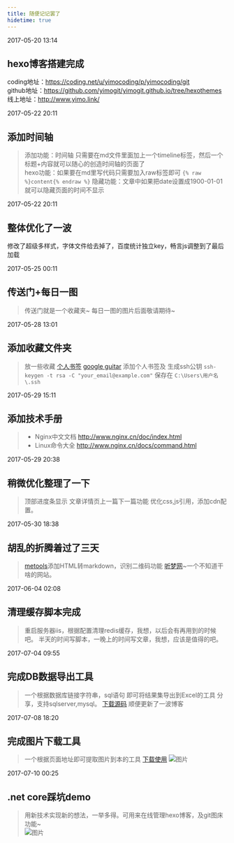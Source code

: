 ```yaml
---
title: 随便记记罢了
hidetime: true
---
```

<timeline></timeline>

<time>2017-05-20 13:14</time>
## hexo博客搭建完成
coding地址：https://coding.net/u/yimocoding/p/yimocoding/git       
github地址：https://github.com/yimogit/yimogit.github.io/tree/hexothemes     
线上地址：http://www.yimo.link/  


<time>2017-05-22 20:11</time>
## 添加时间轴
> 添加功能：时间轴
> 只需要在md文件里面加上一个timeline标签，然后一个标题+内容就可以随心的创造时间轴的页面了   
> hexo功能：如果要在md里写代码只需要加入raw标签即可 `{% raw %}content{% endraw %}`
> 隐藏功能：文章中如果把date设置成1900-01-01就可以隐藏页面的时间不显示

<time>2017-05-22 20:11</time>
## 整体优化了一波 
修改了超级多样式，字体文件给去掉了，百度统计独立key，畅言js调整到了最后加载

<time>2017-05-25 00:11</time>
## 传送门+每日一图 
>传送门就是一个收藏夹~
>每日一图的图片后面敬请期待~

<time>2017-05-28 13:01</time>
## 添加收藏文件夹
>放一些收藏 [个人书签](/collections/webpage/bookmarks_2017_5_28.html) [google guitar](http://www.google.com/logos/2011/lespaul.html) 
>添加个人书签及
> 生成ssh公钥 `ssh-keygen -t rsa -C "your_email@example.com"` 保存在 `C:\Users\用户名\.ssh`

<time>2017-05-29 15:11</time>
## 添加技术手册
> * Nginx中文文档 http://www.nginx.cn/doc/index.html
> * Linux命令大全 http://www.nginx.cn/docs/command.html

<time>2017-05-29 20:38</time>
## 稍微优化整理了一下
> 顶部进度条显示
> 文章详情页上一篇下一篇功能
> 优化css,js引用，添加cdn配置。

<time>2017-05-30 18:38</time>
## 胡乱的折腾着过了三天
> [metools](https://tools.yimo.link/)添加HTML转markdown，识别二维码功能
> [听梦网](https://www.mxmsg.com/)~一个不知道干啥的网站。

<time>2017-06-04 02:08</time>
## 清理缓存脚本完成
> 重启服务器iis，根据配置清理redis缓存，我想，以后会有再用到的时候吧。
> 半天的时间写脚本，一晚上的时间写文章，我想，应该是值得的吧。

<time>2017-07-04 09:55</time>
## 完成DB数据导出工具
> 一个根据数据库链接字符串，sql语句 即可将结果集导出到Excel的工具 分享，支持sqlserver,mysql。
> [下载源码](http://files.cnblogs.com/files/morang/DB数据导出工具_源码.rar)
> 顺便更新了一波博客

<time>2017-07-08 18:20</time>
## 完成图片下载工具
> 一个根据页面地址即可提取图片到本的工具
> [下载使用](http://files.cnblogs.com/files/morang/%E5%9B%BE%E7%89%87%E4%B8%8B%E8%BD%BD%E5%99%A8.zip)
> ![图片](https://dn-coding-net-production-pp.qbox.me/5e5541a8-1d1c-43fd-819c-b5940cde9ea9.png) 

<time>2017-07-10 00:25</time>
## .net core踩坑demo
> 用新技术实现新的想法，一举多得。可用来在线管理hexo博客，及git图床功能~   
> ![图片](https://dn-coding-net-production-pp.qbox.me/4ce85c25-1504-461d-9c0e-83b78ee021fc.png) 


